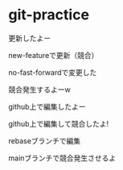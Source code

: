 # git-practice
更新したよー

new-featureで更新（競合）

no-fast-forwardで変更した

競合発生するよーw

github上で編集したよー

github上で編集して競合したよ!

rebaseブランチで編集

mainブランチで競合発生させるよ
